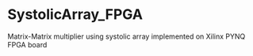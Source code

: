 # SystolicArray_FPGA
Matrix-Matrix multiplier using systolic array implemented on Xilinx PYNQ FPGA board

